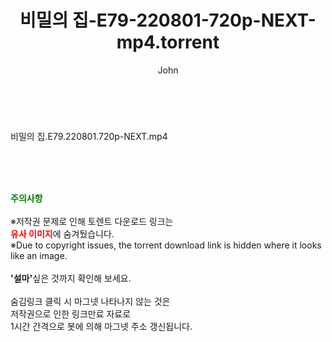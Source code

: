 ﻿---
layout: post
title:  "비밀의 집-E79-220801-720p-NEXT-mp4.torrent"
author: John
categories: [ 드라마 ]
tags: [  ]
image:  
description: "비밀의 집-E79-220801-720p-NEXT-mp4 torrent 정보 공유"
toc: true
toc_sticky: true
---

<br>
<div class="view-img">
<a class="view_image" href="http://torrentmobile60.com/bbs/view_image.php?fn=%2Fdata%2Ffile%2Fdrama%2F3659260999_mKSO5Xeg_61c685062daab19fb9492ee9e00c07e357818995.jpg" target="_blank"><img alt="" class="img-tag" content="http://torrentmobile60.com/data/file/drama/3659260999_mKSO5Xeg_61c685062daab19fb9492ee9e00c07e357818995.jpg" itemprop="image" src="http://torrentmobile60.com/data/file/drama/3659260999_mKSO5Xeg_61c685062daab19fb9492ee9e00c07e357818995.jpg"/></a></div><div class="view-content" itemprop="description">
<p>비밀의 집.E79.220801.720p-NEXT.mp4<br/></p> </div>
    
<br><br><br>
<p data-ke-size="size16"><b><span style="color: green;">주의사항</span></b><br /><br />※저작권 문제로 인해 토렌트 다운로드 링크는<br /><b><span style="color: red;">유사 이미지</span></b>에 숨겨뒀습니다.<br />※Due to copyright issues, the torrent download link is hidden where it looks like an image.<br /><br /><b>'설마'</b>싶은 것까지 확인해 보세요.<br /><br />숨김링크 클릭 시 마그넷 나타나지 않는 것은<br />저작권으로 인한 링크만료 자료로<br />1시간 간격으로 봇에 의해 마그넷 주소 갱신됩니다.</p>

